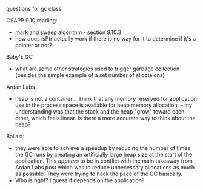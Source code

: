 questions for gc class: 

CSAPP 9.10 reading: 

- mark and sweep algorithm - section 9.10.3
- how does isPtr actually work if there is no way for it to determine if it's a pointer or not?


Baby's GC 

- what are some other strategies used to trigger garbage collection (besides the simple example of a set number of alloctaions)

Ardan Labs

- heap is not a container… Think that any memory reserved for application use in the process space is available for heap memory allocation. – my understanding was that the stack and the heap "grow" toward each other, which feels linear. Is there a more accurate way to think about the heap? 


Ballast: 

- they were able to achieve a speedup by reducing the number of times the GC runs by creating an artificially large heap size at the start of the application. This _appears_ to be in conflict with the main takeaway from Ardan Labs post which was to reduce unnecessary allocations as much as possible. They were trying to hack the pace of the GC basically. 
- Who is right? I guess it depends on the application?